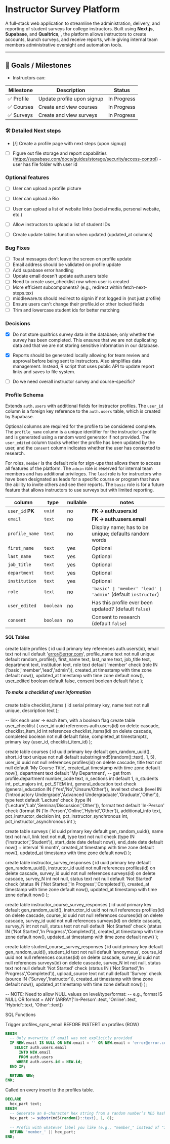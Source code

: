 # Instructor Survey Platform

A full-stack web application to streamline the administration, delivery, and reporting of student surveys for college instructors. Built using **Next.js**, **Supabase**, and **Qualtrics**, , the platform allows instructors to create accounts, launch surveys, and receive reports, while giving internal team members administrative oversight and automation tools.

---

## 🚀 Goals / Milestones

- Instructors can:

| Milestone | Description | Status |
|----------|-------------|--------|
| ✅ Profile | Update profile upon signup | In Progress |
| ✅ Courses | Create and view courses | In Progress |
| ✅ Surveys | Create and view surveys | In Progress |



### 🛠️ Detailed Next steps
 - [/] Create a profile page with next steps (upon signup) 
 - [ ] Figure out file storage and report capabilities (https://supabase.com/docs/guides/storage/security/access-control) - user has file folder with user id

 ### Optional features
 - [ ] User can upload a profile picture
 - [ ] User can upload a Bio  
 - [ ] User can upload a list of website links (social media, personal website, etc.)
 - [ ] Allow instructors to upload a list of student IDs
 - [ ] Create update tables function when updated (updated_at columns)


### Bug Fixes
- [ ] Toast messages don't leave the screen on profile update
- [ ] Email address should be validated on profile update
- [ ] Add supabase error handling 
- [ ] Update email doesn't update auth.users table
- [ ] Need to create user_checklist row when user is created
- [ ] More efficient subcomponents? (e.g., redirect within fetch-next-steps.tsx)
- [ ] middleware.ts should redirect to signin if not logged in (not just profile)
- [ ] Ensure users can't change their profile.id or other locked fields
- [ ] Trim and lowercase student ids for better matching

### Decisions
- [X] Do not store qualtrics survey data in the database; only whether the survey has been completed. This ensures that we are not duplicating data and that we are not storing sensitive information in our database.
- [X] Reports should be generated locally allowing for team review and approval before being sent to instructors. Also simplifies data management. Instead, R script that uses public API to update report links and saves to file system.
- [ ] Do we need overall instructor survey and course-specific?


### Profile Schema

Extends `auth.users` with additional fields for instructor profiles. The `user_id` column is a foreign key reference to the `auth.users` table, which is created by Supabase.

Optional columns are required for the profile to be considered complete. The `profile_name` column is a unique identifier for the instructor's profile and is generated using a random word generator if not provided. The `user_edited` column tracks whether the profile has been updated by the user, and the `consent` column indicates whether the user has consented to research.

For roles, `member` is the default role for sign-ups that allows them to access all features of the platform. The `admin` role is reserved for internal team members and has additional privileges. The `lead` role is for instructors who have been designated as leads for a specific course or program that have the ability to invite others and see their reports. The `basic` role is for a future feature that allows instructors to use surveys but with limited reporting.

| column        | type | nullable | notes |
|---------------|------|----------|-------|
| `user_id` **PK** | `uuid` | no | **FK → auth.users.id** |
| `email` | `text` | no | **FK → auth.users.email** |
| `profile_name` | `text` | no | Display name; has to be unique; defaults random words|
| `first_name`   | `text` | yes | Optional |
| `last_name`    | `text` | yes | Optional |
| `job_title` | `text` | yes | Optional |
| `department` | `text` | yes | Optional |
| `institution` | `text` | yes | Optional |
| `role` | `text` | no | `'basic' ∣ 'member' 'lead' ∣ 'admin'` (default `instructor`) |
| `user_edited` | `boolean` | no | Has this profile ever been updated? (default `false`) |
| `consent` | `boolean` | no | Consent to research (default `false`) |

#### SQL Tables
create table profiles (
  id uuid primary key references auth.users(id),
  email text not null default 'error@error.com',
  profile_name text not null unique default random_profile(),
  first_name text,
  last_name text,
  job_title text,
  department text,
  institution text,
  role text default 'member' check (role IN ('basic','member','lead','admin')),
  created_at timestamp with time zone default now(),
  updated_at timestamp with time zone default now(),
  user_edited boolean default false,
  consent boolean default false
);

##### To make a checklist of user information

create table checklist_items (
  id   serial primary key,
  name text not null unique,
  description text
);

-- link each user → each item, with a boolean flag
create table user_checklist (
  user_id           uuid  references auth.users(id) on delete cascade,
  checklist_item_id int   references checklist_items(id) on delete cascade,
  completed         boolean not null default false,
  completed_at      timestamptz,
  primary key (user_id, checklist_item_id)
);

create table courses (
  id uuid primary key default gen_random_uuid(),
  short_id text unique not null default substring(md5(random()::text), 1, 5),
  user_id uuid not null references profiles(id) on delete cascade,
  title text not null default 'My Course Title',
  created_at timestamp with time zone default now(),
  department text default 'My Department', -- get from profile.department
  number_code text,
  n_sections int default 1,
  n_students int,
  pct_majors int,
  pct_STEM int,
  general_education text check (general_education IN ('Yes','No','Unsure/Other')),
  level text check (level IN ('Introductory Undergrade','Advanced Undergraduate','Graduate','Other')),
  type text default 'Lecture' check (type IN ('Lecture','Lab','Seminar/Discussion','Other')),
  format text default 'In-Person' check (format IN ('In-Person','Online','Hybrid','Other')),
  additional_info text,
  pct_instructor_decision int,
  pct_instructor_synchronous int,
  pct_instructor_asynchronous int
);

create table surveys (
  id uuid primary key default gen_random_uuid(),
  name text not null,
  link text not null,
  type text not null check (type IN ('Instructor','Student')),
  start_date date default now(),
  end_date date default now() + interval '6 month', 
  created_at timestamp with time zone default now(),
  updated_at timestamp with time zone default now()
);

create table instructor_survey_responses (
  id uuid primary key default gen_random_uuid(),
  instructor_id uuid not null references profiles(id) on delete cascade,
  survey_id uuid not null references surveys(id) on delete cascade,
  survey_N int not null,
  status text not null default 'Not Started' check (status IN ('Not Started','In Progress','Completed')),
  created_at timestamp with time zone default now(),
  updated_at timestamp with time zone default now()
);

create table instructor_course_survey_responses (
  id uuid primary key default gen_random_uuid(),
  instructor_id uuid not null references profiles(id) on delete cascade,
  course_id uuid not null references courses(id) on delete cascade,
  survey_id uuid not null references surveys(id) on delete cascade,
  survey_N int not null,
  status text not null default 'Not Started' check (status IN ('Not Started','In Progress','Completed')),
  created_at timestamp with time zone default now(),
  updated_at timestamp with time zone default now()
);

create table student_course_survey_responses (
  id uuid primary key default gen_random_uuid(),
  student_id text not null default 'anonymous',
  course_id uuid not null references courses(id) on delete cascade,
  survey_id uuid not null references surveys(id) on delete cascade,
  survey_N int not null,
  status text not null default 'Not Started' check (status IN ('Not Started','In Progress','Completed')),
  upload_source text not null default 'Survey' check (source IN ('Survey','Instructor')),
  created_at timestamp with time zone default now(),
  updated_at timestamp with time zone default now()
);

-- NOTE: Need to allow NULL values on level/type/format: 
-- e.g., format IS NULL OR format = ANY (ARRAY['In-Person'::text, 'Online'::text, 'Hybrid'::text, 'Other'::text])





SQL Functions


Trigger profiles_sync_email BEFORE INSTERT on profiles (ROW)

```sql
BEGIN
  -- Only overwrite if email was not explicitly provided
  IF NEW.email IS NULL OR NEW.email = '' OR NEW.email = 'error@error.com' THEN
    SELECT auth.users.email
      INTO NEW.email
      FROM auth.users
     WHERE auth.users.id = NEW.id;
  END IF;

  RETURN NEW;
END;
```

Called on every insert to the profiles table. 
```sql
DECLARE
  hex_part text;
BEGIN
  -- Generate an 8-character hex string from a random number’s MD5 hash
  hex_part := substr(md5(random()::text), 1, 8);
  
  -- Prefix with whatever label you like (e.g., "member_" instead of "instructor_")
  RETURN 'member_' || hex_part;
END;


